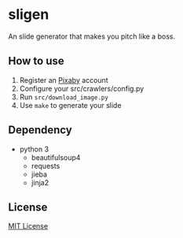 # sligen

An slide generator that makes you pitch like a boss.

## How to use

1. Register an [Pixaby](https://pixabay.com/en/) account
2. Configure your src/crawlers/config.py
3. Run `src/download_image.py`
4. Use `make` to generate your slide

## Dependency

- python 3
    - beautifulsoup4
    - requests
    - jieba
    - jinja2

## License

[MIT License](LICENSE)
